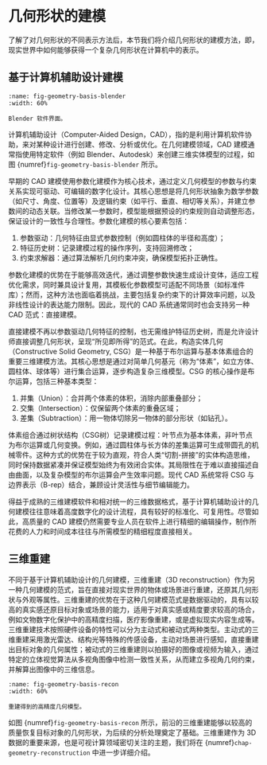 # 几何形状的建模

了解了对几何形状的不同表示方法后，本节我们将介绍几何形状的建模方法，即，现实世界中如何能够获得一个复杂几何形状在计算机中的表示。

## 基于计算机辅助设计建模

```{figure} fig/blender.jpg
:name: fig-geometry-basis-blender
:width: 60%

Blender 软件界面。
```

计算机辅助设计（Computer-Aided Design，CAD），指的是利用计算机软件协助，来对某种设计进行创建、修改、分析或优化。在几何建模领域，CAD 建模通常指使用特定软件（例如 Blender、Autodesk）来创建三维实体模型的过程，如图 {numref}`fig-geometry-basis-blender` 所示。

早期的 CAD 建模使用参数化建模作为核心技术，通过定义几何模型的参数与约束关系实现可驱动、可编辑的数字化设计。其核心思想是将几何形状抽象为数学参数（如尺寸、角度、位置等）及逻辑约束（如平行、垂直、相切等关系），并建立参数间的动态关联。当修改某一参数时，模型能根据预设的约束规则自动调整形态，保证设计的一致性与合理性。参数化建模的核心要素包括：

1. 参数驱动：几何特征由显式参数控制（例如圆柱体的半径和高度）；
2. 特征历史树：记录建模过程的操作序列，支持回溯修改；
3. 约束求解器：通过算法解析几何约束冲突，确保模型拓扑正确性。

参数化建模的优势在于能够高效迭代，通过调整参数快速生成设计变体，适应工程优化需求，同时兼具设计复用，其模板化参数模型可适配不同场景（如标准件库）；然而，这种方法也面临着挑战，主要包括复杂约束下的计算效率问题，以及非线性设计的表达能力限制。因此，现代的 CAD 系统通常同时也会支持另一种 CAD 范式：直接建模。

直接建模不再以参数驱动几何特征的控制，也无需维护特征历史树，而是允许设计师直接调整几何形状，呈现“所见即所得”的范式。在此，构造实体几何（Constructive Solid Geometry, CSG）是一种基于布尔运算与基本体素组合的重要三维建模方法。其核心思想是通过对简单几何基元（称为“体素”，如立方体、圆柱体、球体等）进行集合运算，逐步构造复杂三维模型。CSG 的核心操作是布尔运算，包括三种基本类型：

1. 并集（Union）：合并两个体素的体积，消除内部重叠部分；
2. 交集（Intersection）：仅保留两个体素的重叠区域；
3. 差集（Subtraction）：用一物体切除另一物体的部分形状（如钻孔）。

体素组合通过树状结构（CSG树）记录建模过程：叶节点为基本体素，非叶节点为布尔运算或几何变换。例如，通过圆柱体与长方体的差集运算可生成带圆孔的机械零件。这种方式的优势在于较为直观，符合人类“切割-拼接”的实体构造思维，同时保持数据紧凑并保证模型始终为有效闭合实体。其局限性在于难以直接描述自由曲面，以及复杂模型的布尔运算会产生效率问题。现代 CAD 系统常将 CSG 与边界表示（B-rep）结合，兼顾设计灵活性与细节编辑能力。

得益于成熟的三维建模软件和相对统一的三维数据格式，基于计算机辅助设计的几何建模往往意味着高度数字化的设计流程，具有较好的标准化、可复用性。尽管如此，高质量的 CAD 建模仍然需要专业人员在软件上进行精细的编辑操作，制作所花费的人力和时间成本往往与所需模型的精细程度直接相关。

## 三维重建

不同于基于计算机辅助设计的几何建模，三维重建（3D reconstruction）作为另一种几何建模的范式，旨在直接对现实世界的物体或场景进行重建，还原其几何形状与外观等属性。三维重建的优势在于这种几何建模范式是数据驱动的，具有以较高的真实感还原目标对象或场景的能力，适用于对真实感或精度要求较高的场合，例如文物数字化保护中的高精度扫描，医疗影像重建，或是虚拟现实内容生成等。三维重建技术按照硬件设备的特性可以分为主动式和被动式两种类型。主动式的三维重建采用激光雷达、结构光等特殊的传感设备，主动对场景进行感知，直接重建出目标对象的几何属性；被动式的三维重建则以拍摄好的图像或视频为输入，通过特定的立体视觉算法从多视角图像中检测一致性关系，从而建立多视角几何约束，并解算出图像中的三维信息。

```{figure} fig/reconstructed.png
:name: fig-geometry-basis-recon
:width: 60%

重建得到的高精度几何模型。
```

如图 {numref}`fig-geometry-basis-recon` 所示，前沿的三维重建能够以较高的质量恢复目标对象的几何形状，为后续的分析处理奠定了基础。三维重建作为 3D 数据的重要来源，也是可视计算领域密切关注的主题，我们将在 {numref}`chap-geometry-reconstruction` 中进一步详细介绍。
